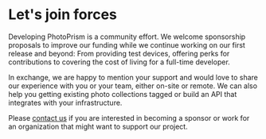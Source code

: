 # Let's join forces

Developing PhotoPrism is a community effort. We welcome sponsorship proposals to improve our funding while we 
continue working on our first release and beyond: From providing test devices, offering perks for contributions
to covering the cost of living for a full-time developer. 

In exchange, we are happy to mention your support and would love to share our experience with you or your team, 
either on-site or remote. We can also help you getting existing photo collections tagged or build an API that 
integrates with your infrastructure.

Please [contact us](mailto:hello@photoprism.org) if you are interested in becoming a sponsor or work for an 
organization that might want to support our project.
